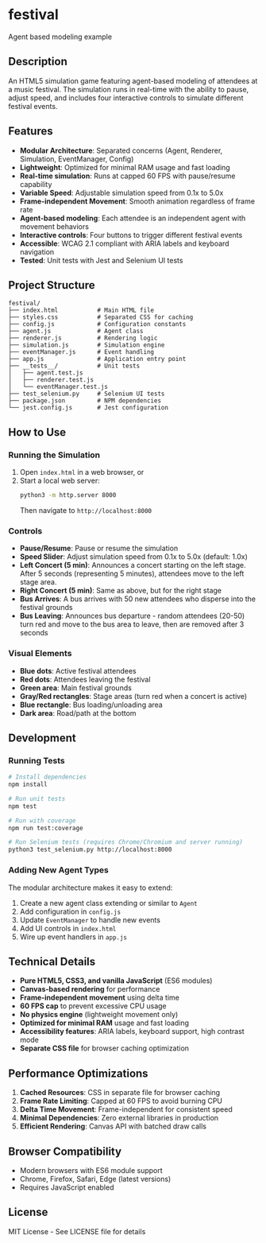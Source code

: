 # festival
Agent based modeling example

## Description
An HTML5 simulation game featuring agent-based modeling of attendees at a music festival. The simulation runs in real-time with the ability to pause, adjust speed, and includes four interactive controls to simulate different festival events.

## Features
- **Modular Architecture**: Separated concerns (Agent, Renderer, Simulation, EventManager, Config)
- **Lightweight**: Optimized for minimal RAM usage and fast loading
- **Real-time simulation**: Runs at capped 60 FPS with pause/resume capability  
- **Variable Speed**: Adjustable simulation speed from 0.1x to 5.0x
- **Frame-independent Movement**: Smooth animation regardless of frame rate
- **Agent-based modeling**: Each attendee is an independent agent with movement behaviors
- **Interactive controls**: Four buttons to trigger different festival events
- **Accessible**: WCAG 2.1 compliant with ARIA labels and keyboard navigation
- **Tested**: Unit tests with Jest and Selenium UI tests

## Project Structure
```
festival/
├── index.html           # Main HTML file
├── styles.css           # Separated CSS for caching
├── config.js            # Configuration constants
├── agent.js             # Agent class
├── renderer.js          # Rendering logic
├── simulation.js        # Simulation engine
├── eventManager.js      # Event handling
├── app.js               # Application entry point
├── __tests__/           # Unit tests
│   ├── agent.test.js
│   ├── renderer.test.js
│   └── eventManager.test.js
├── test_selenium.py     # Selenium UI tests
├── package.json         # NPM dependencies
└── jest.config.js       # Jest configuration
```

## How to Use

### Running the Simulation
1. Open `index.html` in a web browser, or
2. Start a local web server:
   ```bash
   python3 -m http.server 8000
   ```
   Then navigate to `http://localhost:8000`

### Controls
- **Pause/Resume**: Pause or resume the simulation
- **Speed Slider**: Adjust simulation speed from 0.1x to 5.0x (default: 1.0x)
- **Left Concert (5 min)**: Announces a concert starting on the left stage. After 5 seconds (representing 5 minutes), attendees move to the left stage area.
- **Right Concert (5 min)**: Same as above, but for the right stage
- **Bus Arrives**: A bus arrives with 50 new attendees who disperse into the festival grounds
- **Bus Leaving**: Announces bus departure - random attendees (20-50) turn red and move to the bus area to leave, then are removed after 3 seconds

### Visual Elements
- **Blue dots**: Active festival attendees
- **Red dots**: Attendees leaving the festival
- **Green area**: Main festival grounds
- **Gray/Red rectangles**: Stage areas (turn red when a concert is active)
- **Blue rectangle**: Bus loading/unloading area
- **Dark area**: Road/path at the bottom

## Development

### Running Tests
```bash
# Install dependencies
npm install

# Run unit tests
npm test

# Run with coverage
npm run test:coverage

# Run Selenium tests (requires Chrome/Chromium and server running)
python3 test_selenium.py http://localhost:8000
```

### Adding New Agent Types
The modular architecture makes it easy to extend:

1. Create a new agent class extending or similar to `Agent`
2. Add configuration in `config.js`
3. Update `EventManager` to handle new events
4. Add UI controls in `index.html`
5. Wire up event handlers in `app.js`

## Technical Details
- **Pure HTML5, CSS3, and vanilla JavaScript** (ES6 modules)
- **Canvas-based rendering** for performance
- **Frame-independent movement** using delta time
- **60 FPS cap** to prevent excessive CPU usage
- **No physics engine** (lightweight movement only)
- **Optimized for minimal RAM** usage and fast loading
- **Accessibility features**: ARIA labels, keyboard support, high contrast mode
- **Separate CSS file** for browser caching optimization

## Performance Optimizations
1. **Cached Resources**: CSS in separate file for browser caching
2. **Frame Rate Limiting**: Capped at 60 FPS to avoid burning CPU
3. **Delta Time Movement**: Frame-independent for consistent speed
4. **Minimal Dependencies**: Zero external libraries in production
5. **Efficient Rendering**: Canvas API with batched draw calls

## Browser Compatibility
- Modern browsers with ES6 module support
- Chrome, Firefox, Safari, Edge (latest versions)
- Requires JavaScript enabled

## License
MIT License - See LICENSE file for details
